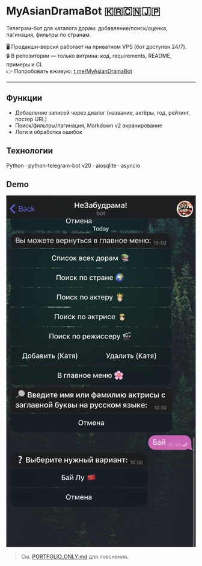 # MyAsianDramaBot 🇰🇷🇨🇳🇯🇵

Телеграм-бот для каталога дорам: добавление/поиск/оценка, пагинация, фильтры по странам.  

🖥️ Продакшн-версия работает на приватном VPS (бот доступен 24/7).  
🔒 В репозитории — только витрина: код, requirements, README, примеры и CI.  
👉 Попробовать вживую: [t.me/MyAsianDramaBot](https://t.me/MyAsianDramaBot)

---

## Функции
- Добавление записей через диалог (название, актёры, год, рейтинг, постер URL)
- Поиск/фильтры/пагинация, Markdown v2 экранирование
- Логи и обработка ошибок

## Технологии
Python · python-telegram-bot v20 · aiosqlite · asyncio

## Demo
![Screenshot](assets/screenshot.jpg)

> См. [PORTFOLIO_ONLY.md](PORTFOLIO_ONLY.md) для пояснения.
